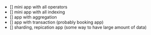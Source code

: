 - [] mini app with all operators
- [] mini app with all indexing
- [] app with aggregation
- [] app with transaction (probably booking app)
- [] sharding, repication app (some way to have large amount of data)
